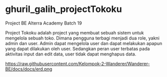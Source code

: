 # ghuril_galih_projectTokoku
Project BE Alterra Academy Batch 19

Project Tokoku adalah project yang membuat sebuah sistem untuk mengelola sebuah toko.
Dimana pengguna terbagi menjadi dua role, yakni admin dan user. Admin dapat mengelola user dan dapat melakukan apapun yang dapat dilakukan oleh user.
Sedangkan peran user terbatas pada aktivitas input dan edit data, user tidak dapat menghapus data.

https://raw.githubusercontent.com/Kelompok-2-Wanderer/Wanderer-BE/docs/docs/erd.png
